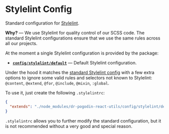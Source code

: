 # Stylelint Config
Standard configuration for [Stylelint](https://stylelint.io).

**Why?** &mdash; We use Stylelint for quality control of our SCSS code.
The standard Stylelint configurations ensure that we use the same rules across
all our projects.

At the moment a single Stylelint configuration is provided by the package:

- [**`config/stylelint/default`**](#default) &mdash; Default Stylelint
  configuration.

Under the hood it matches the
[standard Stylelint config](https://github.com/stylelint/stylelint-config-standard)
with a few extra options to ignore some valid rules and selectors not known to
Stylelint: `@content`, `@extend`, `@for`, `@include`, `@mixin`, `:global`.

To use it, just create the following `.stylelintrc`:
```json
{
  "extends": "./node_modules/dr-pogodin-react-utils/config/stylelint/default.json"
}
```

`.stylelintrc` allows you to further modify the standard configuration, but it
is not recommended without a very good and special reason.
